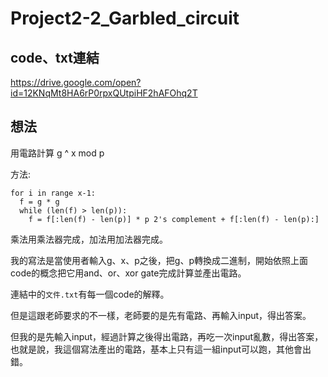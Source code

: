 # Project2-2_Garbled_circuit
## code、txt連結
https://drive.google.com/open?id=12KNqMt8HA6rP0rpxQUtpiHF2hAFOhq2T

## 想法
用電路計算 g ^ x mod p

方法:

```
for i in range x-1:
  f = g * g
  while (len(f) > len(p)):
    f = f[:len(f) - len(p)] * p 2's complement + f[:len(f) - len(p):]
```

乘法用乘法器完成，加法用加法器完成。

我的寫法是當使用者輸入g、x、p之後，把g、p轉換成二進制，開始依照上面code的概念把它用and、or、xor gate完成計算並產出電路。

連結中的`文件.txt`有每一個code的解釋。

但是這跟老師要求的不一樣，老師要的是先有電路、再輸入input，得出答案。

但我的是先輸入input，經過計算之後得出電路，再吃一次input亂數，得出答案，也就是說，我這個寫法產出的電路，基本上只有這一組input可以跑，其他會出錯。
